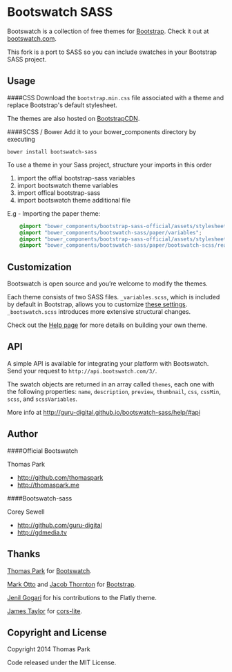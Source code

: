 Bootswatch SASS
==========

Bootswatch is a collection of free themes for [Bootstrap](http://getbootstrap.com/). Check it out at [bootswatch.com](http://bootswatch.com).

This fork is a port to SASS so you can include swatches in your Bootstrap SASS project.

Usage
-----
####CSS
Download the `bootstrap.min.css` file associated with a theme and replace Bootstrap's default stylesheet.

The themes are also hosted on [BootstrapCDN](http://www.bootstrapcdn.com/).

####SCSS / Bower
Add it to your bower_components directory by executing

    bower install bootswatch-sass

To use a theme in your Sass project, structure your imports in this order

1. import the offial bootstrap-sass variables
2. import bootswatch theme variables
3. import offical bootstrap-sass
4. import bootswatch theme additional file

E.g - Importing the paper theme:
```css
    @import "bower_components/bootstrap-sass-official/assets/stylesheets/bootstrap/variables";
    @import "bower_components/bootswatch-sass/paper/variables";
    @import "bower_components/bootstrap-sass-official/assets/stylesheets/bootstrap/bootstrap";
    @import "bower_components/bootswatch-sass/paper/bootswatch-scss/readable/bootswatch";
```

Customization
------
Bootswatch is open source and you’re welcome to modify the themes.

Each theme consists of two SASS files. `_variables.scss`, which is included by default in Bootstrap, allows you to customize [these settings](http://getbootstrap.com/customize/#less-variables). `_bootswatch.scss` introduces more extensive structural changes.

Check out the [Help page](http://guru-digital.github.io/bootswatch-sass/help/) for more details on building your own theme.

API
-----

A simple API is available for integrating your platform with Bootswatch. Send your request to `http://api.bootswatch.com/3/`.

The swatch objects are returned in an array called `themes`, each one with the following properties:  `name`, `description`, `preview`, `thumbnail`, `css`, `cssMin`, `scss`, and `scssVariables`.

More info at http://guru-digital.github.io/bootswatch-sass/help/#api

Author
------

####Official Bootswatch

   Thomas Park

+ http://github.com/thomaspark
+ http://thomaspark.me

####Bootswatch-sass

   Corey Sewell

+ http://github.com/guru-digital
+ http://gdmedia.tv


Thanks
------
[Thomas Park](http://thomaspark.me) for [Bootswatch](http://bootswatch.com/).

[Mark Otto](http://github.com/markdotto) and [Jacob Thornton](http://github.com/fat) for [Bootstrap](https://github.com/twitter/bootstrap).

[Jenil Gogari](http://www.jgog.in/) for his contributions to the Flatly theme.

[James Taylor](http://github.com/jostylr) for [cors-lite](https://github.com/jostylr/cors-lite).


Copyright and License
----
Copyright 2014 Thomas Park

Code released under the MIT License.
